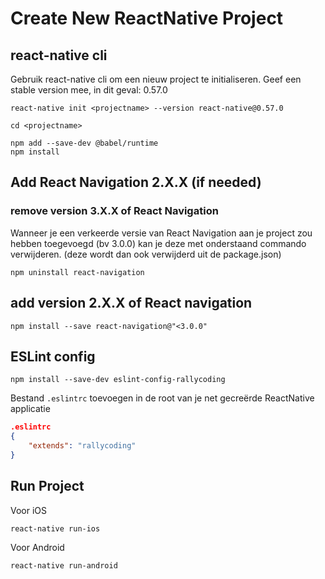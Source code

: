 # Create New ReactNative Project

## react-native cli

Gebruik react-native cli om een nieuw project te initialiseren. Geef een stable version mee, in dit geval: 0.57.0

```
react-native init <projectname> --version react-native@0.57.0

cd <projectname>

npm add --save-dev @babel/runtime
npm install
```

## Add React Navigation 2.X.X (if needed)

### remove version 3.X.X of React Navigation
Wanneer je een verkeerde versie van React Navigation aan je project zou hebben toegevoegd (bv 3.0.0) kan je deze met onderstaand commando verwijderen. (deze wordt dan ook verwijderd uit de package.json)
```
npm uninstall react-navigation
```

## add version 2.X.X of React navigation
```
npm install --save react-navigation@"<3.0.0"
```

## ESLint config
```
npm install --save-dev eslint-config-rallycoding
```

Bestand `.eslintrc` toevoegen in de root van je net gecreërde ReactNative applicatie
```json
.eslintrc
{
	"extends": "rallycoding"
}
```
## Run Project

Voor iOS
```
react-native run-ios
```

Voor Android
```
react-native run-android
```

